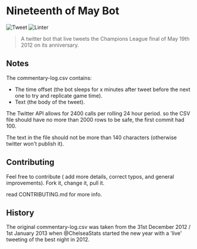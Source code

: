 # Nineteenth of May Bot

![Tweet](https://github.com/TheChelsOrg/bot_nineteenth_of_may/workflows/Tweet/badge.svg) ![Linter](https://github.com/TheChelsOrg/bot_nineteenth_of_may/workflows/Linter/badge.svg)

> A twitter bot that live tweets the Champions League final of May 19th 2012 on its anniversary.

## Notes

The commentary-log.csv contains:

- The time offset (the bot sleeps for x minutes after tweet before the next one to try and replicate game time).
- Text (the body of the tweet).

The Twitter API allows for 2400 calls per rolling 24 hour period. so the CSV file should have no more than 2000 rows to be safe, the first commit had 100.

The text in the file should not be more than 140 characters (otherwise twitter won't publish it).

## Contributing

Feel free to contribute ( add more details, correct typos, and general improvements).
Fork it, change it, pull it.

read CONTRIBUTING.md for more info.

## History

The original commentary-log.csv was taken from the 31st December 2012 / 1st January 2013 when @ChelseaStats started the new year with a 'live' tweeting of the best night in 2012.
